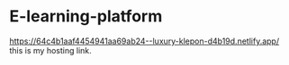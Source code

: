 # E-learning-platform
https://64c4b1aaf4454941aa69ab24--luxury-klepon-d4b19d.netlify.app/
this is my hosting link.
